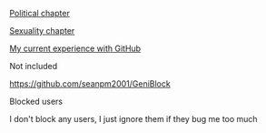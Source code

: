 [Political chapter](https://gist.github.com/seanpm2001/907e1689442ce3753024de9f441188b7/)

[Sexuality chapter](https://gist.github.com/seanpm2001/f099c04b7f56cc933edf73d4fab0310b/)

[My current experience with GitHub](https://gist.github.com/seanpm2001/7e40a0e13c066a57577d8200b1afc6a3/)

Not included

https://github.com/seanpm2001/GeniBlock

Blocked users

I don't block any users, I just ignore them if they bug me too much

